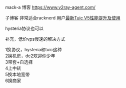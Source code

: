 mack-a 博客
https://www.v2ray-agent.com/


子博客
非常适合racknerd 用户[最新Tuic V5性能提升及使用 ](https://www.v2ray-agent.com/archives/1687167522196)

hysteria协议也可以


补充，低价vps慢速的解决方式

1换协议，hysteria和tuic这种  
2换机房，dc2欢迎你少年  
3带套+自选择  
4上中转  
5换本地宽带  
6换商家
